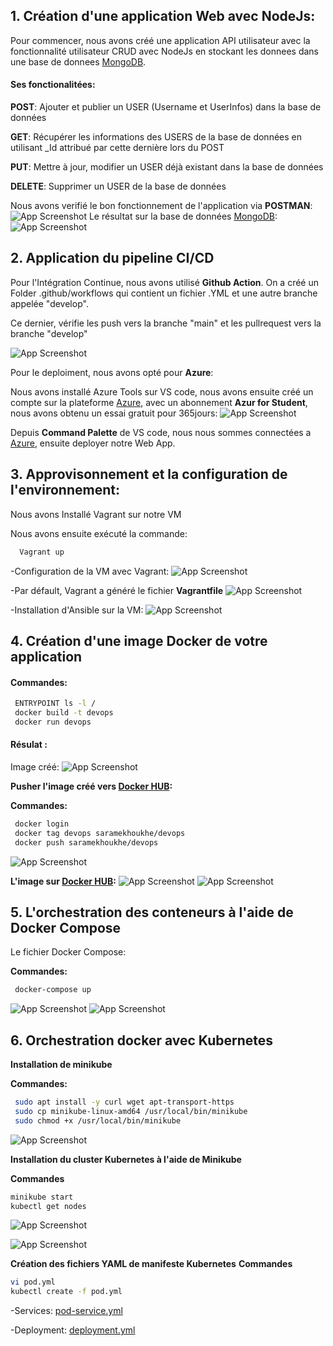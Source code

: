 
## 1. Création d'une application Web avec NodeJs:
Pour commencer, nous avons créé une application API utilisateur avec la fonctionnalité utilisateur CRUD avec NodeJs en stockant les donnees dans une base de donnees  [MongoDB](https://www.mongodb.com/atlas/database).

#### Ses fonctionalitées:

**POST**: Ajouter et publier un USER (Username et UserInfos) dans la base de données

**GET**:  Récupérer les informations des USERS de la base de données en utilisant _Id attribué par cette dernière lors du POST

**PUT**: Mettre à jour, modifier un USER déjà existant dans la base de données

**DELETE**: Supprimer un USER de la base de données

Nous avons verifié le bon fonctionnement de l'application via **POSTMAN**:
![App Screenshot](https://user-images.githubusercontent.com/115075351/209561222-e37469c0-3484-41c6-a8c3-8c5189f994a6.PNG)
Le résultat sur la base de données  [MongoDB](https://www.mongodb.com/atlas/database):
![App Screenshot](https://user-images.githubusercontent.com/115075351/209561658-f2d27c44-466c-40ab-a2b6-26ca28e6d3da.PNG)

## 2. Application du pipeline CI/CD
Pour l'Intégration Continue, nous avons utilisé **Github Action**.
On a créé un Folder .github/workflows qui contient un fichier .YML et une autre branche appelée "develop".

Ce dernier, vérifie les push vers la branche "main" et les pullrequest vers la branche "develop"

![App Screenshot](https://user-images.githubusercontent.com/115075351/209561783-5dd4fa8b-4174-47e4-9bed-b9464d72672f.PNG)


Pour le deploiment, nous avons opté pour **Azure**:

Nous avons installé Azure Tools sur VS code, nous avons ensuite créé un compte sur la plateforme [Azure](https://azure.microsoft.com/fr-fr/), avec un abonnement **Azur for Student**, nous avons obtenu un essai gratuit pour 365jours:
![App Screenshot](https://user-images.githubusercontent.com/115075351/209599403-53ca6239-1bba-4217-be19-141d8552820e.PNG)

Depuis **Command Palette** de VS code, nous nous sommes connectées a [Azure](https://azure.microsoft.com/fr-fr/), ensuite deployer notre Web App.

## 3. Approvisonnement et la configuration de l'environnement:
Nous avons Installé Vagrant sur notre VM

Nous avons ensuite exécuté la commande: 
```bash
  Vagrant up
```

-Configuration de la VM avec Vagrant: 
![App Screenshot](https://user-images.githubusercontent.com/115075351/209582241-6601b9cf-0ac1-4828-af95-ef9c16c1c9e5.PNG)

-Par défault, Vagrant a généré le fichier **Vagrantfile**
![App Screenshot](https://user-images.githubusercontent.com/115075351/209585439-a676efbd-6416-4d9f-981b-7e6215220938.PNG)

-Installation d'Ansible sur la VM:
![App Screenshot](https://user-images.githubusercontent.com/115075351/209585263-0e62eb5e-a400-4c0f-9756-7d0774924ed4.PNG)

## 4. Création d'une image Docker de votre application
#### Commandes:
```bash
 ENTRYPOINT ls -l /
 docker build -t devops
 docker run devops
```
#### Résulat :

Image créé:
![App Screenshot](https://user-images.githubusercontent.com/115075351/209585748-63ed6d98-13b4-4d37-bc86-fad75ddbb31a.PNG)

**Pusher l'image créé vers [Docker HUB](https://hub.docker.com/):**

**Commandes:**
```bash
 docker login
 docker tag devops saramekhoukhe/devops
 docker push saramekhoukhe/devops
```
![App Screenshot](https://user-images.githubusercontent.com/115075351/209585828-877b2266-3cad-40f3-8185-7cdd8f8af338.PNG)
 
 **L'image sur [Docker HUB](https://hub.docker.com/):**
 ![App Screenshot](https://user-images.githubusercontent.com/115075351/209586105-64daa7dd-600c-47cb-ab58-1738a69a2498.PNG)
 ![App Screenshot](https://user-images.githubusercontent.com/115075351/209585872-ee6c18ab-3997-4918-827f-98356a797e3c.PNG)

## 5. L'orchestration des conteneurs à l'aide de Docker Compose
Le fichier Docker Compose:

**Commandes:**
```bash
 docker-compose up
```
![App Screenshot](https://user-images.githubusercontent.com/115075351/209585961-523f071f-5470-4de5-8306-e304cfde5b8c.PNG)
![App Screenshot](https://user-images.githubusercontent.com/115075351/209585965-3899337f-eee8-48e1-b3d5-5fc1795d22dc.PNG)

## 6. Orchestration docker avec Kubernetes

**Installation de minikube** 

**Commandes:**
```bash
 sudo apt install -y curl wget apt-transport-https
 sudo cp minikube-linux-amd64 /usr/local/bin/minikube
 sudo chmod +x /usr/local/bin/minikube
```

![App Screenshot](https://user-images.githubusercontent.com/115075351/209669982-2ace8fbc-cbb0-4aa3-b779-d11ccf7ef600.PNG)


**Installation du cluster Kubernetes à l'aide de Minikube** 

**Commandes**
```bash
minikube start
kubectl get nodes
```

![App Screenshot](https://user-images.githubusercontent.com/115075351/209670175-f989d4b7-ea00-4b34-b6b7-69c38233b96f.PNG)

![App Screenshot](https://user-images.githubusercontent.com/115075351/209670539-6016e7ef-f50f-4c83-a41f-1a4195ceae8b.PNG)

**Création des fichiers YAML de manifeste Kubernetes**
**Commandes**
```bash
vi pod.yml
kubectl create -f pod.yml
```
-Services: [pod-service.yml](https://github.com/saramekhoukhe/DevopsProject/blob/main/pod-service.yml)

-Deployment: [deployment.yml](https://github.com/saramekhoukhe/DevopsProject/blob/main/deployment.yml)








